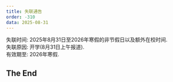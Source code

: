 ```yaml
---
title: 失联通告
order: -310
data: 2025-08-31
---
```


失联时间: 2025年8月31日至2026年寒假的非节假日以及额外在校时间.  
失联原因: 开学(8月31日上午报道).  
有效期至: 2026年寒假.  

## The End